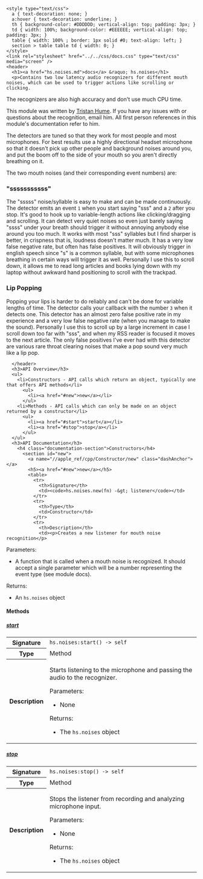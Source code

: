     <style type="text/css">
      a { text-decoration: none; }
      a:hover { text-decoration: underline; }
      th { background-color: #DDDDDD; vertical-align: top; padding: 3px; }
      td { width: 100%; background-color: #EEEEEE; vertical-align: top; padding: 3px; }
      table { width: 100% ; border: 1px solid #0; text-align: left; }
      section > table table td { width: 0; }
    </style>
    <link rel="stylesheet" href="../../css/docs.css" type="text/css" media="screen" />
    <header>
      <h1><a href="hs.noises.md">docs</a> &raquo; hs.noises</h1>
      <p>Contains two low latency audio recognizers for different mouth noises, which can be used to trigger actions like scrolling or clicking.
The recognizers are also high accuracy and don't use much CPU time.</p>
<p>This module was written by <a href="http://thume.ca/">Tristan Hume</a>. If you have any issues with or questions about the recognition, email him.
All first person references in this module's documentation refer to him.</p>
<p>The detectors are tuned so that they work for most people and most microphones. For best results use a highly directional headset microphone so that it doesn't pick up other people and background
noises around you, and put the boom off to the side of your mouth so you aren't directly breathing on it.</p>
<p>The two mouth noises (and their corresponding event numbers) are:</p>
<h3>"sssssssssss"</h3>
<p>The "sssss" noise/syllable is easy to make and can be made continuously. The detector emits an event <code>1</code> when you start saying "sss" and a <code>2</code> after you stop.
It's good to hook up to variable-length actions like clicking/dragging and scrolling. It can detect very quiet noises so even just barely saying "ssss" under your
breath should trigger it without annoying anybody else around you too much. It works with most "sss" syllables but I find sharper is better, in crispness that is, loudness doesn't matter much.
It has a very low false negative rate, but often has false positives. It will obviously trigger in english speech since "s" is a common syllable, but with some microphones breathing in certain ways
will trigger it as well. Personally I use this to scroll down, it allows me to read long articles and books lying down with my laptop without awkward hand positioning to scroll with the trackpad.</p>
<h3>Lip Popping</h3>
<p>Popping your lips is harder to do reliably and can't be done for variable lengths of time. The detector calls your callback with the number <code>3</code> when it detects one.
This detector has an almost zero false positive rate in my experience and a very low false negative rate (when you manage to make the sound).
Personally I use this to scroll up by a large increment in case I scroll down too far with "sss", and when my RSS reader is focused it moves to the next article.
The only false positives I've ever had with this detector are various rare throat clearing noises that make a pop sound very much like a lip pop.</p>

      </header>
      <h3>API Overview</h3>
      <ul>
        <li>Constructors - API calls which return an object, typically one that offers API methods</li>
          <ul>
            <li><a href="#new">new</a></li>
          </ul>
        <li>Methods - API calls which can only be made on an object returned by a constructor</li>
          <ul>
            <li><a href="#start">start</a></li>
            <li><a href="#stop">stop</a></li>
          </ul>
      </ul>
      <h3>API Documentation</h3>
        <h4 class="documentation-section">Constructors</h4>
          <section id="new">
            <a name="//apple_ref/cpp/Constructor/new" class="dashAnchor"></a>
            <h5><a href="#new">new</a></h5>
            <table>
              <tr>
                <th>Signature</th>
                <td><code>hs.noises.new(fn) -&gt; listener</code></td>
              </tr>
              <tr>
                <th>Type</th>
                <td>Constructor</td>
              </tr>
              <tr>
                <th>Description</th>
                <td><p>Creates a new listener for mouth noise recognition</p>
<p>Parameters:</p>
<ul>
<li>A function that is called when a mouth noise is recognized. It should accept a single parameter which will be a number representing the event type (see module docs).</li>
</ul>
<p>Returns:</p>
<ul>
<li>An <code>hs.noises</code> object</li>
</ul>
</td>
              </tr>
            </table>
          </section>
        <h4 class="documentation-section">Methods</h4>
          <section id="start">
            <a name="//apple_ref/cpp/Method/start" class="dashAnchor"></a>
            <h5><a href="#start">start</a></h5>
            <table>
              <tr>
                <th>Signature</th>
                <td><code>hs.noises:start() -&gt; self</code></td>
              </tr>
              <tr>
                <th>Type</th>
                <td>Method</td>
              </tr>
              <tr>
                <th>Description</th>
                <td><p>Starts listening to the microphone and passing the audio to the recognizer.</p>
<p>Parameters:</p>
<ul>
<li>None</li>
</ul>
<p>Returns:</p>
<ul>
<li>The <code>hs.noises</code> object</li>
</ul>
</td>
              </tr>
            </table>
          </section>
          <section id="stop">
            <a name="//apple_ref/cpp/Method/stop" class="dashAnchor"></a>
            <h5><a href="#stop">stop</a></h5>
            <table>
              <tr>
                <th>Signature</th>
                <td><code>hs.noises:stop() -&gt; self</code></td>
              </tr>
              <tr>
                <th>Type</th>
                <td>Method</td>
              </tr>
              <tr>
                <th>Description</th>
                <td><p>Stops the listener from recording and analyzing microphone input.</p>
<p>Parameters:</p>
<ul>
<li>None</li>
</ul>
<p>Returns:</p>
<ul>
<li>The <code>hs.noises</code> object</li>
</ul>
</td>
              </tr>
            </table>
          </section>
